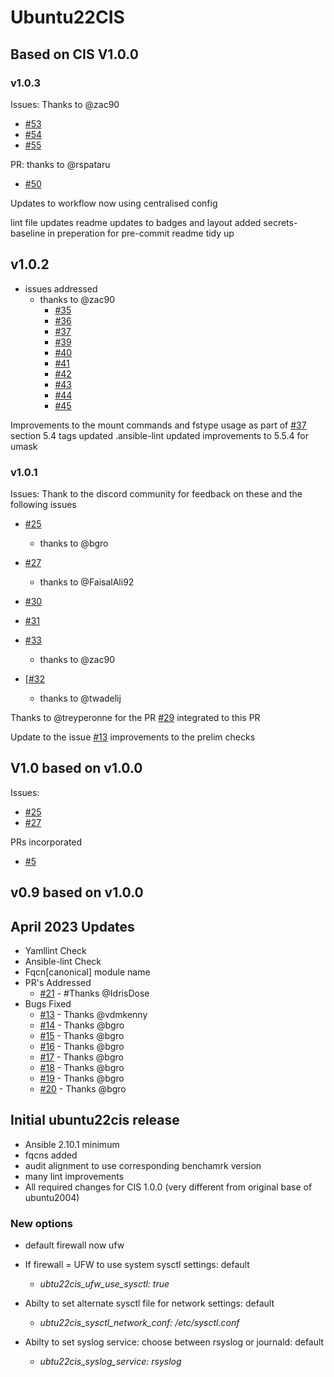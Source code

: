 # Ubuntu22CIS

## Based on CIS V1.0.0

### v1.0.3

Issues:
Thanks to @zac90

- [#53](https://github.com/ansible-lockdown/UBUNTU22-CIS/issues/53)
- [#54](https://github.com/ansible-lockdown/UBUNTU22-CIS/issues/54)
- [#55](https://github.com/ansible-lockdown/UBUNTU22-CIS/issues/55)

PR:
thanks to @rspataru

- [#50](https://github.com/ansible-lockdown/UBUNTU22-CIS/pull/50)

Updates to workflow now using centralised config

lint file updates
readme updates to badges and layout
added secrets-baseline in preperation for pre-commit
readme tidy up

## v1.0.2

- issues addressed
  - thanks to @zac90
    - [#35](https://github.com/ansible-lockdown/UBUNTU22-CIS/issues/35)
    - [#36](https://github.com/ansible-lockdown/UBUNTU22-CIS/issues/36)
    - [#37](https://github.com/ansible-lockdown/UBUNTU22-CIS/issues/37)
    - [#39](https://github.com/ansible-lockdown/UBUNTU22-CIS/issues/39)
    - [#40](https://github.com/ansible-lockdown/UBUNTU22-CIS/issues/40)
    - [#41](https://github.com/ansible-lockdown/UBUNTU22-CIS/issues/41)
    - [#42](https://github.com/ansible-lockdown/UBUNTU22-CIS/issues/42)
    - [#43](https://github.com/ansible-lockdown/UBUNTU22-CIS/issues/43)
    - [#44](https://github.com/ansible-lockdown/UBUNTU22-CIS/issues/44)
    - [#45](https://github.com/ansible-lockdown/UBUNTU22-CIS/issues/45)

Improvements to the mount commands and fstype usage as part of [#37](https://github.com/ansible-lockdown/UBUNTU22-CIS/issues/37)
section 5.4 tags updated
.ansible-lint updated
improvements to 5.5.4 for umask

### v1.0.1

Issues:
Thank to the discord community for feedback on these and the following issues

- [#25](https://github.com/ansible-lockdown/UBUNTU22-CIS/issues/25)
  - thanks to @bgro
- [#27](https://github.com/ansible-lockdown/UBUNTU22-CIS/issues/27)
  - thanks to @FaisalAli92
- [#30](https://github.com/ansible-lockdown/UBUNTU22-CIS/issues/30)
- [#31](https://github.com/ansible-lockdown/UBUNTU22-CIS/issues/31)
- [#33](https://github.com/ansible-lockdown/UBUNTU22-CIS/issues/33)
  - thanks to @zac90

- [[#32](https://github.com/ansible-lockdown/UBUNTU22-CIS/issues/32)
  - thanks to @twadelij

Thanks to @treyperonne for the PR [#29](https://github.com/ansible-lockdown/UBUNTU22-CIS/pull/29/files) integrated to this PR

Update to the issue [#13](https://github.com/ansible-lockdown/UBUNTU22-CIS/issues/13) improvements to the prelim checks

## V1.0 based on v1.0.0

Issues:

- [#25](https://github.com/ansible-lockdown/UBUNTU22-CIS/issues/25)
- [#27](https://github.com/ansible-lockdown/UBUNTU22-CIS/issues/27)

PRs incorporated

- [#5](https://github.com/ansible-lockdown/UBUNTU22-CIS/pull/5/files)

## v0.9 based on v1.0.0

## April 2023 Updates

- Yamllint Check
- Ansible-lint Check
- Fqcn[canonical] module name
- PR's Addressed
  - [#21](https://github.com/ansible-lockdown/UBUNTU22-CIS/pull/21) - #Thanks @IdrisDose
- Bugs Fixed
  - [#13](https://github.com/ansible-lockdown/UBUNTU22-CIS/issues/13) - Thanks @vdmkenny
  - [#14](https://github.com/ansible-lockdown/UBUNTU22-CIS/issues/14) - Thanks @bgro
  - [#15](https://github.com/ansible-lockdown/UBUNTU22-CIS/issues/15) - Thanks @bgro
  - [#16](https://github.com/ansible-lockdown/UBUNTU22-CIS/issues/16) - Thanks @bgro
  - [#17](https://github.com/ansible-lockdown/UBUNTU22-CIS/issues/17) - Thanks @bgro
  - [#18](https://github.com/ansible-lockdown/UBUNTU22-CIS/issues/18) - Thanks @bgro
  - [#19](https://github.com/ansible-lockdown/UBUNTU22-CIS/issues/19) - Thanks @bgro
  - [#20](https://github.com/ansible-lockdown/UBUNTU22-CIS/issues/20) - Thanks @bgro

## Initial ubuntu22cis release

- Ansible 2.10.1 minimum
- fqcns added
- audit alignment to use corresponding benchamrk version
- many lint improvements
- All required changes for CIS 1.0.0 (very different from original base of ubuntu2004)

### New options

- default firewall now ufw

- If firewall = UFW to use system sysctl settings: default
  - _ubtu22cis_ufw_use_sysctl: true_

- Abilty to set alternate sysctl file for network settings: default
  - _ubtu22cis_sysctl_network_conf: /etc/sysctl.conf_

- Abilty to set syslog service: choose between rsyslog or journald: default
  - _ubtu22cis_syslog_service: rsyslog_
